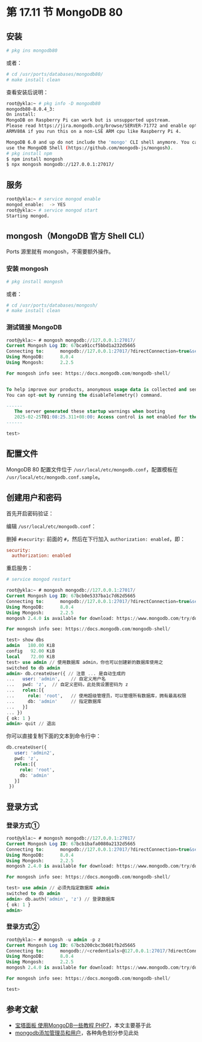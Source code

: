 # 第 17.11 节 MongoDB 80

## 安装

```sh
# pkg ins mongodb80
```

或者：

```sh
# cd /usr/ports/databases/mongodb80/ 
# make install clean
```

查看安装后说明：

```sh
root@ykla:~ # pkg info -D mongodb80
mongodb80-8.0.4_3:
On install:
MongoDB on Raspberry Pi can work but is unsupported upstream.
Please read https://jira.mongodb.org/browse/SERVER-71772 and enable option
ARMV80A if you run this on a non-LSE ARM cpu like Raspberry Pi 4.

MongoDB 6.0 and up do not include the 'mongo' CLI shell anymore. You can
use the MongoDB Shell (https://github.com/mongodb-js/mongosh).
# pkg install npm
$ npm install mongosh
$ npx mongosh mongodb://127.0.0.1:27017/
```

## 服务

```sh
root@ykla:~ # service mongod enable
mongod_enable:  -> YES
root@ykla:~ # service mongod start
Starting mongod.
```

## mongosh（MongoDB 官方 Shell CLI）

Ports 源里就有 mongosh，不需要额外操作。

### 安装 mongosh

```sh
# pkg install mongosh
```

或者：

```sh
# cd /usr/ports/databases/mongosh/
# make install clean
```
### 测试链接 MongoDB

```sql
root@ykla:~ # mongosh mongodb://127.0.0.1:27017/
Current Mongosh Log ID:	67bca91ccf5bbd1a232d5665
Connecting to:		mongodb://127.0.0.1:27017/?directConnection=true&serverSelectionTimeoutMS=2000&appName=mongosh+2.2.5
Using MongoDB:		8.0.4
Using Mongosh:		2.2.5

For mongosh info see: https://docs.mongodb.com/mongodb-shell/


To help improve our products, anonymous usage data is collected and sent to MongoDB periodically (https://www.mongodb.com/legal/privacy-policy).
You can opt-out by running the disableTelemetry() command.

------
   The server generated these startup warnings when booting
   2025-02-25T01:08:25.311+08:00: Access control is not enabled for the database. Read and write access to data and configuration is unrestricted
------

test>
```

## 配置文件

MongoDB 80 配置文件位于 `/usr/local/etc/mongodb.conf`，配置模板在 `/usr/local/etc/mongodb.conf.sample`。


## 创建用户和密码

首先开启密码验证：

编辑 `/usr/local/etc/mongodb.conf`：

删掉 `#security:` 前面的 `#`，然后在下行加入 `authorization: enabled`，即：

```ini
security:
  authorization: enabled
```

重启服务：

```sh
# service mongod restart
```


```sql
root@ykla:~ # mongosh mongodb://127.0.0.1:27017/
Current Mongosh Log ID:	67bcb0e5337ba1c7d62d5665
Connecting to:		mongodb://127.0.0.1:27017/?directConnection=true&serverSelectionTimeoutMS=2000&appName=mongosh+2.2.5
Using MongoDB:		8.0.4
Using Mongosh:		2.2.5
mongosh 2.4.0 is available for download: https://www.mongodb.com/try/download/shell

For mongosh info see: https://docs.mongodb.com/mongodb-shell/

test> show dbs
admin   180.00 KiB
config   92.00 KiB
local    72.00 KiB
test> use admin // 使用数据库 admin，你也可以创建新的数据库使用之
switched to db admin
admin> db.createUser({ // 注意 ... 是自动生成的
...   user: 'admin',    // 自定义用户名
...   pwd: 'z',  // 自定义密码，此处我设置密码为 z
...   roles:[{
...     role: 'root',   // 使用超级管理员，可以管理所有数据库，拥有最高权限
...     db: 'admin'     // 指定数据库
...   }]
... })
{ ok: 1 }
admin> quit // 退出
```

你可以直接复制下面的文本到命令行中：

```sql
db.createUser({ 
   user: 'admin2',    
   pwd: 'z', 
   roles:[{
     role: 'root',   
     db: 'admin'   
   }]
 })
```

## 登录方式

### 登录方式①

```sql
root@ykla:~ # mongosh mongodb://127.0.0.1:27017/
Current Mongosh Log ID:	67bcb1bafa0080a2132d5665
Connecting to:		mongodb://127.0.0.1:27017/?directConnection=true&serverSelectionTimeoutMS=2000&appName=mongosh+2.2.5
Using MongoDB:		8.0.4
Using Mongosh:		2.2.5
mongosh 2.4.0 is available for download: https://www.mongodb.com/try/download/shell

For mongosh info see: https://docs.mongodb.com/mongodb-shell/

test> use admin // 必须先指定数据库 admin
switched to db admin
admin> db.auth('admin', 'z') // 登录数据库
{ ok: 1 }
admin>
```

### 登录方式②

```sql
root@ykla:~ # mongosh -u admin -p z
Current Mongosh Log ID:	67bcb200cbc3b601fb2d5665
Connecting to:		mongodb://<credentials>@127.0.0.1:27017/?directConnection=true&serverSelectionTimeoutMS=2000&appName=mongosh+2.2.5
Using MongoDB:		8.0.4
Using Mongosh:		2.2.5
mongosh 2.4.0 is available for download: https://www.mongodb.com/try/download/shell

For mongosh info see: https://docs.mongodb.com/mongodb-shell/

test>
```

## 参考文献

- [宝塔面板 使用MongoDB一些教程 PHP7](https://yooer.me/%E5%AE%9D%E5%A1%94%E9%9D%A2%E6%9D%BF-%E4%BD%BF%E7%94%A8mongodb%E4%B8%80%E4%BA%9B%E6%95%99%E7%A8%8B-php7.html)，本文主要基于此
- [mongodb添加管理员和用户](https://chenyejun.github.io/blog/mongoDB/mongodbAddUser.html)，各种角色划分参见此处
